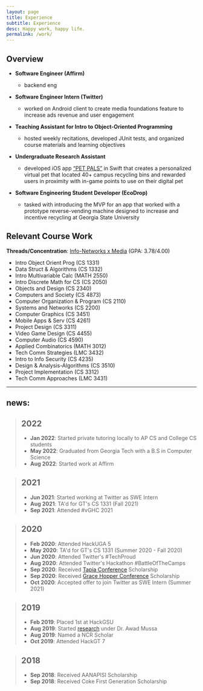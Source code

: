 ```yaml
---
layout: page
title: Experience
subtitle: Experience
desc: Happy work, happy life.
permalink: /work/
---
```


## Overview

<!-- logo sizes from LinkedIn should be adjusted to 0.5 to 0.5 -->
<!-- ![](/assets/img/logos/twitter-logo.png) -->

* **Software Engineer (Affirm)**
  * backend eng

* **Software Engineer Intern (Twitter)**
  * worked on Android client to create media foundations feature to increase ads revenue and user engagement

* **Teaching Assistant for Intro to Object-Oriented Programming**
  * hosted weekly recitations, developed JUnit tests, and organized course materials and learning objectives

* **Undergraduate Research Assistant**
  * developed iOS app [“PET PALS”](/projects/pet-pals/) in Swift that creates a personalized virtual pet that located 40+ campus recycling bins and rewarded users in proximity with in-game points to use on their digital pet


* **Software Engineering Student Developer (EcoDrop)**
  * tasked with introducing the MVP for an app that worked with a prototype reverse-vending machine designed to increase and incentive recycling at Georgia State University


## Relevant Course Work

**Threads/Concentration**: [Info-Networks x Media](https://catalog.gatech.edu/programs/media-information-internetworks-computer-science-bs/) (GPA: 3.78/4.00)

* Intro Object Orient Prog (CS 1331)
* Data Struct & Algorithms (CS 1332)
* Intro Multivariable Calc (MATH 2550)
* Intro Discrete Math for CS (CS 2050)
* Objects and Design (CS 2340)
* Computers and Society (CS 4873)
* Computer Organization & Program (CS 2110)
* Systems and Networks (CS 2200)
* Computer Graphics (CS 3451)
* Mobile Apps & Serv (CS 4261)
* Project Design (CS 3311)
* Video Game Design (CS 4455)
* Computer Audio (CS 4590)
* Applied Combinatorics (MATH 3012)
* Tech Comm Strategies (LMC 3432)
* Intro to Info Security (CS 4235)
* Design & Analysis-Algorithms (CS 3510)
* Project Implementation (CS 3312)
* Tech Comm Approaches (LMC 3431)

---

## news:

> ## 2022
> - **Jan 2022**: Started private tutoring locally to AP CS and College CS students
> - **May 2022**: Graduated from Georgia Tech with a B.S in Computer Science
> - **Aug 2022**: Started work at Affirm

> ## 2021
> - **Jun 2021**: Started working at Twitter as SWE Intern
> - **Aug 2021**: TA'd for GT's CS 1331 (Fall 2021)
> - **Sep 2021**: Attended #vGHC 2021

> ## 2020
> - **Feb 2020**: Attended HackUGA 5
> - **May 2020**: TA'd for GT's CS 1331 (Summer 2020 - Fall 2020)
> - **Jun 2020**: Attended Twitter's #TechProud
> - **Aug 2020**: Attended Twitter's Hackathon #BattleOfTheCamps
> - **Sep 2020**: Received [Tapia Conference](https://tapiaconference.cmd-it.org) Scholarship
> - **Sep 2020**: Received [Grace Hopper Conference](https://ghc.anitab.org) Scholarship
> - **Oct 2020**: Accepted offer to join Twitter as SWE Intern (Summer 2021)

> ## 2019
> - **Feb 2019**: Placed 1st at HackGSU
> - **Aug 2019**: Started [research](/projects/pet-pals/) under Dr. Awad Mussa
> - **Aug 2019**: Named a NCR Scholar
> - **Oct 2019**: Attended HackGT 7

> ## 2018
> - **Sep 2018**: Received AANAPISI Scholarship
> - **Sep 2018**: Received Coke First Generation Scholarship


  

